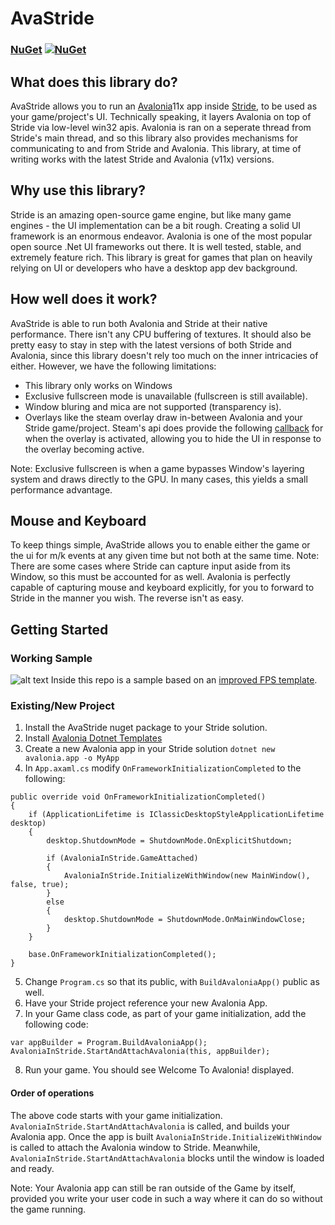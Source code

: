 # AvaStride

### [NuGet](https://www.nuget.org/packages/AvaStride/1.0.0/) [![NuGet](https://img.shields.io/nuget/v/AvaStride?color=blue)](https://www.nuget.org/packages/AvaStride/1.0.0/)

## What does this library do?

AvaStride allows you to run an [Avalonia](https://avaloniaui.net/)11x app inside [Stride](https://www.stride3d.net/), to be used as your game/project's UI. Technically speaking, it layers Avalonia on top of Stride via low-level win32 apis. Avalonia is ran on a seperate thread from Stride's main thread, and so this library also provides mechanisms for communicating to and from Stride and Avalonia. This library, at time of writing works with the latest Stride and Avalonia (v11x) versions.

## Why use this library?

Stride is an amazing open-source game engine, but like many game engines - the UI implementation can be a bit rough. Creating a solid UI framework is an enormous endeavor. Avalonia is one of the most popular open source .Net UI frameworks out there. It is well tested, stable, and extremely feature rich. This library is great for games that plan on heavily relying on UI or developers who have a desktop app dev background.

## How well does it work?

AvaStride is able to run both Avalonia and Stride at their native performance. There isn't any CPU buffering of textures. It should also be pretty easy to stay in step with the latest versions of both Stride and Avalonia, since this library doesn't rely too much on the inner intricacies of either. However, we have the following limitations:

- This library only works on Windows
- Exclusive fullscreen mode is unavailable (fullscreen is still available).
- Window bluring and mica are not supported (transparency is).
- Overlays like the steam overlay draw in-between Avalonia and your Stride game/project. Steam's api does provide the following [callback](https://partner.steamgames.com/doc/api/ISteamFriends#GameOverlayActivated_t) for when the overlay is activated, allowing you to hide the UI in response to the overlay becoming active.

Note: Exclusive fullscreen is when a game bypasses Window's layering system and draws directly to the GPU. In many cases, this yields a small performance advantage.

## Mouse and Keyboard
To keep things simple, AvaStride allows you to enable either the game or the ui for m/k events at any given time but not both at the same time. Note: There are some cases where Stride can capture input aside from its Window, so this must be accounted for as well. Avalonia is perfectly capable of capturing mouse and keyboard explicitly, for you to forward to Stride in the manner you wish. The reverse isn't as easy.

## Getting Started

### Working Sample
![alt text](https://github.com/jhimes144/AvaStride/blob/main/FirstPersonShooter.Windows/sampleShot.png?raw=true)
Inside this repo is a sample based on an [improved FPS template](https://github.com/Doprez/smooth-fps-template/tree/main).

### Existing/New Project
1. Install the AvaStride nuget package to your Stride solution.
2. Install [Avalonia Dotnet Templates](https://github.com/AvaloniaUI/avalonia-dotnet-templates)
3. Create a new Avalonia app in your Stride solution `dotnet new avalonia.app -o MyApp`
4. In `App.axaml.cs` modify `OnFrameworkInitializationCompleted` to the following:
```
public override void OnFrameworkInitializationCompleted()
{
    if (ApplicationLifetime is IClassicDesktopStyleApplicationLifetime desktop)
    {
        desktop.ShutdownMode = ShutdownMode.OnExplicitShutdown;

        if (AvaloniaInStride.GameAttached)
        {
            AvaloniaInStride.InitializeWithWindow(new MainWindow(), false, true);
        }
        else
        {
            desktop.ShutdownMode = ShutdownMode.OnMainWindowClose;
        }
    }

    base.OnFrameworkInitializationCompleted();
}
```
5. Change `Program.cs` so that its public, with `BuildAvaloniaApp()` public as well.
6. Have your Stride project reference your new Avalonia App.
7. In your Game class code, as part of your game initialization, add the following code:
```
var appBuilder = Program.BuildAvaloniaApp();
AvaloniaInStride.StartAndAttachAvalonia(this, appBuilder);
```
8. Run your game. You should see Welcome To Avalonia! displayed.

#### Order of operations
The above code starts with your game initialization. `AvaloniaInStride.StartAndAttachAvalonia` is called, and builds your Avalonia app. Once the app is built `AvaloniaInStride.InitializeWithWindow` is called to attach the Avalonia window to Stride. Meanwhile, `AvaloniaInStride.StartAndAttachAvalonia` blocks until the window is loaded and ready.

Note: Your Avalonia app can still be ran outside of the Game by itself, provided you write your user code in such a way where it can do so without the game running.